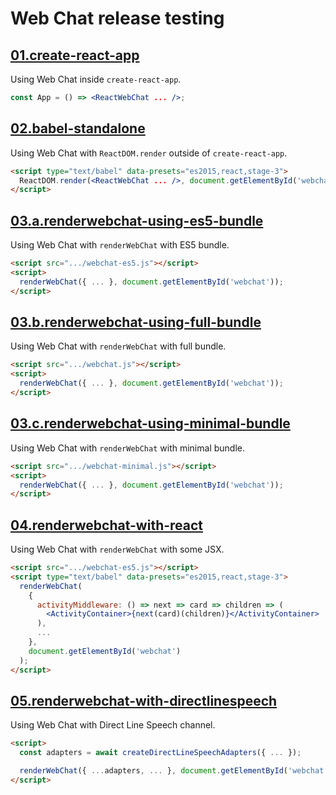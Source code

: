 # Web Chat release testing

## [01.create-react-app](01.create-react-app/index.html)

Using Web Chat inside `create-react-app`.

```jsx
const App = () => <ReactWebChat ... />;
```

## [02.babel-standalone](02.babel-standalone/index.html)

Using Web Chat with `ReactDOM.render` outside of `create-react-app`.

```html
<script type="text/babel" data-presets="es2015,react,stage-3">
  ReactDOM.render(<ReactWebChat ... />, document.getElementById('webchat'));
</script>
```

## [03.a.renderwebchat-using-es5-bundle](03.a.renderwebchat-using-es5-bundle/index.html)

Using Web Chat with `renderWebChat` with ES5 bundle.

```html
<script src=".../webchat-es5.js"></script>
<script>
  renderWebChat({ ... }, document.getElementById('webchat'));
</script>
```

## [03.b.renderwebchat-using-full-bundle](03.b.renderwebchat-using-full-bundle/index.html)

Using Web Chat with `renderWebChat` with full bundle.

```html
<script src=".../webchat.js"></script>
<script>
  renderWebChat({ ... }, document.getElementById('webchat'));
</script>
```

## [03.c.renderwebchat-using-minimal-bundle](03.c.renderwebchat-using-minimal-bundle/index.html)

Using Web Chat with `renderWebChat` with minimal bundle.

```html
<script src=".../webchat-minimal.js"></script>
<script>
  renderWebChat({ ... }, document.getElementById('webchat'));
</script>
```

## [04.renderwebchat-with-react](04.renderwebchat-with-react/index.html)

Using Web Chat with `renderWebChat` with some JSX.

```html
<script src=".../webchat-es5.js"></script>
<script type="text/babel" data-presets="es2015,react,stage-3">
  renderWebChat(
    {
      activityMiddleware: () => next => card => children => (
        <ActivityContainer>{next(card)(children)}</ActivityContainer>
      ),
      ...
    },
    document.getElementById('webchat')
  );
</script>
```

## [05.renderwebchat-with-directlinespeech](05.renderwebchat-with-directlinespeech/index.html)

Using Web Chat with Direct Line Speech channel.

```html
<script>
  const adapters = await createDirectLineSpeechAdapters({ ... });

  renderWebChat({ ...adapters, ... }, document.getElementById('webchat'));
</script>
```
